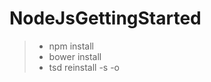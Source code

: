 NodeJsGettingStarted
====================

>  - npm install
>  - bower install
>  - tsd reinstall -s -o
